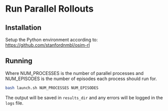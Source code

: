 # Run Parallel Rollouts
## Installation
Setup the Python environment according to: https://github.com/stanfordnmbl/osim-rl
## Running
Where NUM_PROCESSES is the number of parallel processes and NUM_EPISODES is the 
number of episodes each process should run for. 
````bash
bash launch.sh NUM_PROCESSES NUM_EPISODES
````
The output will be saved in ```results_dir``` and any errors will be logged in 
the ``logs`` file.